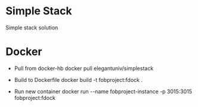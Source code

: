 # Simple Stack
Simple stack solution

# Docker

* Pull from docker-hb
	docker pull elegantuniv/simplestack

* Build to Dockerfile
	docker build -t fobproject:fdock .

* Run new container
	docker run --name fobproject-instance -p 3015:3015 fobproject:fdock
